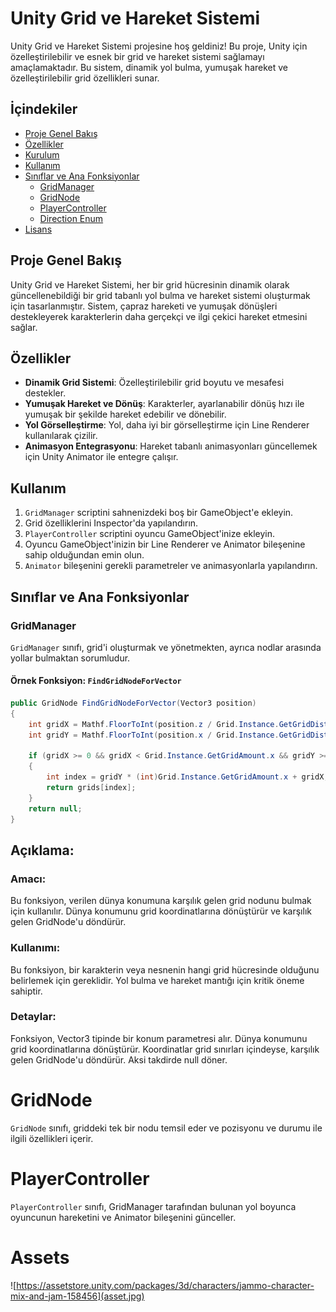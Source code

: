 # Unity Grid ve Hareket Sistemi

Unity Grid ve Hareket Sistemi projesine hoş geldiniz! Bu proje, Unity için özelleştirilebilir ve esnek bir grid ve hareket sistemi sağlamayı amaçlamaktadır. Bu sistem, dinamik yol bulma, yumuşak hareket ve özelleştirilebilir grid özellikleri sunar.

## İçindekiler
- [Proje Genel Bakış](#proje-genel-bakış)
- [Özellikler](#özellikler)
- [Kurulum](#kurulum)
- [Kullanım](#kullanım)
- [Sınıflar ve Ana Fonksiyonlar](#sınıflar-ve-ana-fonksiyonlar)
  - [GridManager](#gridmanager)
  - [GridNode](#gridnode)
  - [PlayerController](#playercontroller)
  - [Direction Enum](#direction-enum)
- [Lisans](#lisans)

## Proje Genel Bakış

Unity Grid ve Hareket Sistemi, her bir grid hücresinin dinamik olarak güncellenebildiği bir grid tabanlı yol bulma ve hareket sistemi oluşturmak için tasarlanmıştır. Sistem, çapraz hareketi ve yumuşak dönüşleri destekleyerek karakterlerin daha gerçekçi ve ilgi çekici hareket etmesini sağlar.

## Özellikler

- **Dinamik Grid Sistemi**: Özelleştirilebilir grid boyutu ve mesafesi destekler.
- **Yumuşak Hareket ve Dönüş**: Karakterler, ayarlanabilir dönüş hızı ile yumuşak bir şekilde hareket edebilir ve dönebilir.
- **Yol Görselleştirme**: Yol, daha iyi bir görselleştirme için Line Renderer kullanılarak çizilir.
- **Animasyon Entegrasyonu**: Hareket tabanlı animasyonları güncellemek için Unity Animator ile entegre çalışır.


## Kullanım

1. `GridManager` scriptini sahnenizdeki boş bir GameObject'e ekleyin.
2. Grid özelliklerini Inspector'da yapılandırın.
3. `PlayerController` scriptini oyuncu GameObject'inize ekleyin.
4. Oyuncu GameObject'inizin bir Line Renderer ve Animator bileşenine sahip olduğundan emin olun.
5. `Animator` bileşenini gerekli parametreler ve animasyonlarla yapılandırın.

## Sınıflar ve Ana Fonksiyonlar

### GridManager

`GridManager` sınıfı, grid'i oluşturmak ve yönetmekten, ayrıca nodlar arasında yollar bulmaktan sorumludur.

#### Örnek Fonksiyon: `FindGridNodeForVector`

```csharp
public GridNode FindGridNodeForVector(Vector3 position)
{
    int gridX = Mathf.FloorToInt(position.z / Grid.Instance.GetGridDistance);
    int gridY = Mathf.FloorToInt(position.x / Grid.Instance.GetGridDistance);

    if (gridX >= 0 && gridX < Grid.Instance.GetGridAmount.x && gridY >= 0 && gridY < Grid.Instance.GetGridAmount.y)
    {
        int index = gridY * (int)Grid.Instance.GetGridAmount.x + gridX;
        return grids[index];
    }
    return null;
}
```

## Açıklama:

### Amacı: 
Bu fonksiyon, verilen dünya konumuna karşılık gelen grid nodunu bulmak için kullanılır. Dünya konumunu grid koordinatlarına dönüştürür ve karşılık gelen GridNode'u döndürür.
### Kullanımı:
Bu fonksiyon, bir karakterin veya nesnenin hangi grid hücresinde olduğunu belirlemek için gereklidir. Yol bulma ve hareket mantığı için kritik öneme sahiptir.
### Detaylar:
Fonksiyon, Vector3 tipinde bir konum parametresi alır.
Dünya konumunu grid koordinatlarına dönüştürür.
Koordinatlar grid sınırları içindeyse, karşılık gelen GridNode'u döndürür. Aksi takdirde null döner.

# GridNode
`GridNode` sınıfı, griddeki tek bir nodu temsil eder ve pozisyonu ve durumu ile ilgili özellikleri içerir.

# PlayerController
`PlayerController` sınıfı, GridManager tarafından bulunan yol boyunca oyuncunun hareketini ve Animator bileşenini günceller.

# Assets

![https://assetstore.unity.com/packages/3d/characters/jammo-character-mix-and-jam-158456](asset.jpg)
